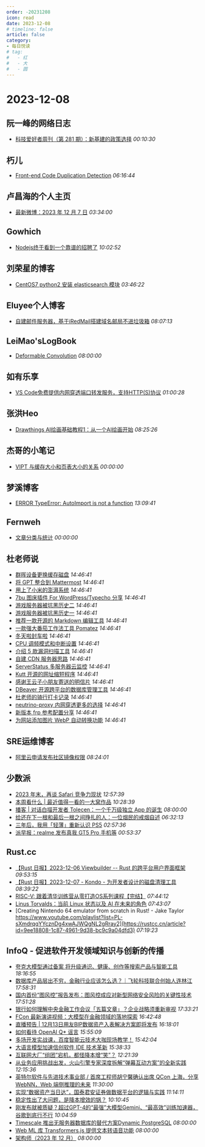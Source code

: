 ```yaml
---
order: -20231208
icon: read
date: 2023-12-08
# timeline: false
article: false
category:
- 每日悦读
# tag:
#   - 红
#   - 大
#   - 圆
---
```


# 2023-12-08 
## 阮一峰的网络日志<span></span>
* [科技爱好者周刊（第 281 期）：新基建的政策选择](http://www.ruanyifeng.com/blog/2023/12/weekly-issue-281.html) *00:10:30* 
## 朽儿<span></span>
* [Front-end Code Duplication Detection](https://javascript.plainenglish.io/front-end-code-duplication-detection-104309699108?source=rss-c3917681a8f5------2) *06:16:44* 
## 卢昌海的个人主页<span></span>
* [最新微博：2023 年 12 月 7 日](https://www.changhai.org/articles/miscellaneous/blog/202312.php#latest) *03:34:00* 
## Gowhich<span></span>
* [Nodejs终于看到一个靠谱的招聘了](https://www.gowhich.com/blog/1122) *10:02:52* 
## 刘荣星的博客<span></span>
* [CentOS7 python2 安装 elasticsearch 模块](https://www.liurongxing.com/centos7-python2-install-elasticsearch-module.html) *03:46:22* 
## Eluyee个人博客<span></span>
* [自建邮件服务器，基于iRedMail搭建域名邮局不进垃圾箱](https://www.eluyee.com/iredmail/) *08:07:13* 
## LeiMao'sLogBook<span></span>
* [Deformable Convolution](https://leimao.github.io/blog/Deformable-Convolution/) *08:00:00* 
## 如有乐享<span></span>
* [VS Code免费提供内网穿透端口转发服务，支持HTTP(S)协议](https://51.ruyo.net/18562.html) *01:00:28* 
## 张洪Heo<span></span>
* [Drawthings AI绘画基础教程1：从一个AI绘画开始](https://blog.zhheo.com/p/5094f594.html) *08:25:26* 
## 杰哥的小笔记<span></span>
* [VIPT 与缓存大小和页表大小的关系](https://jia.je/hardware/2023/12/08/vipt-l1-cache-page-size/) *00:00:00* 
## 梦溪博客<span></span>
* [ERROR  TypeError: AutoImport is not a function](https://www.cyrilstudio.top/archives/78/) *13:09:41* 
## Fernweh<span></span>
* [文章分类与统计](https://blog.wohin.me/post-categories/) *00:00:00* 
## 杜老师说<span></span>
* [群晖设备更换缓存磁盘](https://dusays.com/654/) *14:46:41* 
* [将 GPT 整合到 Mattermost](https://dusays.com/653/) *14:46:41* 
* [用上了小米的澎湃系统](https://dusays.com/652/) *14:46:41* 
* [7bu 图床插件 For WordPress/Typecho 分享](https://dusays.com/651/) *14:46:41* 
* [游戏服务器被坑黑历史二](https://dusays.com/650/) *14:46:41* 
* [游戏服务器被坑黑历史一](https://dusays.com/649/) *14:46:41* 
* [推荐一款开源的 Markdown 编辑工具](https://dusays.com/648/) *14:46:41* 
* [一款强大番茄工作法工具 Pomatez](https://dusays.com/647/) *14:46:41* 
* [冬天啦封车啦](https://dusays.com/646/) *14:46:41* 
* [CPU 调频模式和中断设置](https://dusays.com/645/) *14:46:41* 
* [介绍 5 款漏洞扫描工具](https://dusays.com/644/) *14:46:41* 
* [自建 CDN 服务器思路](https://dusays.com/643/) *14:46:41* 
* [ServerStatus 多服务器云监控](https://dusays.com/642/) *14:46:41* 
* [Kutt 开源的网址缩短程序](https://dusays.com/641/) *14:46:41* 
* [感谢王云子小朋友寄送的明信片](https://dusays.com/640/) *14:46:41* 
* [DBeaver 开源跨平台的数据库管理工具](https://dusays.com/639/) *14:46:41* 
* [杜老师的骑行打卡记录](https://dusays.com/638/) *14:46:41* 
* [neutrino-proxy 内网穿透更多的选择](https://dusays.com/637/) *14:46:41* 
* [新版本 frp 参考配置分享](https://dusays.com/636/) *14:46:41* 
* [为网站添加图片 WebP 自动转换功能](https://dusays.com/635/) *14:46:41* 
## SRE运维博客<span></span>
* [阿里云申请发布社区镜像权限](http://www.cnsre.cn:80/posts/231208094411/) *08:24:01* 
## 少数派<span></span>
* [2023 年末，再谈 Safari 竞争力现状](https://sspai.com/prime/story/safari-competitiveness-late-2023) *12:57:39* 
* [本周看什么 | 最近值得一看的一大窝作品](https://sspai.com/post/84930) *10:28:39* 
* [播客 | 对话白描开发者 Tolecen：一个千万级独立 App 的诞生](https://sspai.com/post/84838) *08:00:00* 
* [给还在下一根和最后一根之间挣扎的人：一位烟民的戒烟自述](https://sspai.com/post/84764) *06:32:13* 
* [三年后，我用「轻薄」重新认识 PS5](https://sspai.com/post/84916) *02:57:36* 
* [派早报：realme 发布真我 GT5 Pro 手机等](https://sspai.com/post/84918) *00:53:37* 
## Rust.cc<span></span>
* [【Rust 日报】2023-12-06 Viewbuilder -- Rust 的跨平台用户界面框架](https://rustcc.cn/article?id=223ecb5d-f2e6-4206-b650-3cde816e0b05) *09:53:15* 
* [【Rust 日报】2023-12-07 - Kondo - 为开发者设计的磁盘清理工具](https://rustcc.cn/article?id=7273b6c6-5c3e-4e36-b3b1-4cbf16cb2b50) *08:39:22* 
* [RISC-V: 跟着清华训练营从零打造OS系列课程【完结】](https://rustcc.cn/article?id=9d578c4d-01c7-4368-a63b-86c1964c802a) *07:44:12* 
* [Linus Torvalds：当前 Linux 状态以及 AI 在未来的角色](https://rustcc.cn/article?id=283148a0-c9f0-4c17-91d2-feaf0c9352f4) *07:43:07* 
* [Creating Nintendo 64 emulator from scratch in Rust! - Jake Taylor https://www.youtube.com/playlist?list=PL-sXmdrqqYYcznDg4xwAJWQgNL2gRray2](https://rustcc.cn/article?id=9ee18808-1c87-4961-9d38-bc9c9a04dfd3) *07:19:23* 
## InfoQ - 促进软件开发领域知识与创新的传播<span></span>
* [夸克大模型通过备案  将升级通识、健康、创作等搜索产品与智能工具](https://www.infoq.cn/article/d4rIQ0vpsW9b06qToiji?utm_source=rss&utm_medium=article) *18:16:55* 
* [数据库产品层出不穷，金融行业应该怎么选？｜飞轮科技联合创始人连林江](https://www.infoq.cn/article/vhjghWP18LoJUmfXiuhE?utm_source=rss&utm_medium=article) *17:58:31* 
* [国内首份“图风控”报告发布：图风控成应对新型网络安全风险的关键性技术](https://www.infoq.cn/article/qcE019AscmDYTUJUfIHX?utm_source=rss&utm_medium=article) *17:51:28* 
* [银行如何理解中央金融工作会议「五篇文章」？企业战略须重新审视](https://www.infoq.cn/article/BpAYeYkzIHtJaPlHC5TR?utm_source=rss&utm_medium=article) *17:33:21* 
* [FCon 最新演讲视频：大模型在金融领域的落地探索](https://www.infoq.cn/article/OkAUyMNBwo5FHSVxsMST?utm_source=rss&utm_medium=article) *16:42:48* 
* [直播预告 | 12月13日用友BIP数据资产入表解决方案即将发布](https://www.infoq.cn/article/DfUTbLBdVYa7cwgWvO6S?utm_source=rss&utm_medium=article) *16:18:01* 
* [如何看待 OpenAI Q* 谣言](https://www.infoq.cn/article/N6cVIbuu90KyyRVP2Q7G?utm_source=rss&utm_medium=article) *15:55:09* 
* [多场开发实战课，百度智能云技术大咖现场教学！](https://www.infoq.cn/article/I7oTGIxwXsUk2SGfQAyf?utm_source=rss&utm_medium=article) *15:42:04* 
* [大语言模型加速信创软件 IDE 技术革新](https://www.infoq.cn/article/VG9Loxtgp3eHdPdDec49?utm_source=rss&utm_medium=article) *15:38:33* 
* [互联网大厂“组团”宕机，都怪降本增“笑”？](https://www.infoq.cn/article/F5V2uRJcxZVUWOR6bQpC?utm_source=rss&utm_medium=article) *12:21:39* 
* [从业务应用挑战出发，火山引擎专家深度拆解“弹幕互动方案”的全新实践](https://www.infoq.cn/article/SKtUWjqpsK9DV0gFaR5W?utm_source=rss&utm_medium=article) *12:15:36* 
* [英特尔软件与先进技术事业部 / 首席工程师胡宁馨确认出席 QCon 上海，分享 WebNN，Web 端侧推理的未来](https://www.infoq.cn/article/TqNGiNCf3yfomTXbrwm9?utm_source=rss&utm_medium=article) *11:30:00* 
* [实现“数据资产当日达”，国泰君安证券做数据平台的逻辑与实践](https://www.infoq.cn/article/FK7BvgSk0p340NFjN6rZ?utm_source=rss&utm_medium=article) *11:14:11* 
* [稳定性出了大问题，是降本增效的锅？](https://www.infoq.cn/video/kOUdqdgpOBo3NPu2gQOE?utm_source=rss&utm_medium=article) *10:10:45* 
* [刚发布就被质疑？超过GPT-4的“最强”大模型Gemini、“最高效”训练加速器，谷歌到底行不行](https://www.infoq.cn/article/Xcu7VoHdktaHGrbvbEcu?utm_source=rss&utm_medium=article) *10:04:59* 
* [Timescale 推出无服务器数据库的替代方案Dynamic PostgreSQL](https://www.infoq.cn/article/BX5Ee69dLu5UpMBfAPzx?utm_source=rss&utm_medium=article) *08:00:00* 
* [Web ML 库 Transformers.js 提供文本转语音功能](https://www.infoq.cn/article/N1vpady26bKq23GOZNqQ?utm_source=rss&utm_medium=article) *08:00:00* 
* [架构师（2023 年 12 月）](https://www.infoq.cn/minibook/Pu0szgrG5sJuOl8AV2tr?utm_source=rss&utm_medium=article) *08:00:00* 
